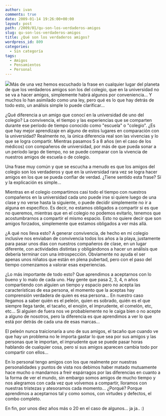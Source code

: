 ```yaml
---
author: ivan
comments: true
date: 2009-01-14 19:26:00+00:00
layout: post
path: /2009/01/qu-son-los-verdaderos-amigos
slug: qu-son-los-verdaderos-amigos
title: ¿Qué son los verdaderos amigos?
wordpress_id: 809
categories:
  - Sin categoría
tags:
  - Amigos
  - Pensamientos
  - Personal
---
```


[![](http://ivan.campananaranjo.com/wp-content/uploads/2009/01/dsc04133.jpg)](http://2.bp.blogspot.com/_T2UWuNJg3dQ/SW33IS_Na4I/AAAAAAAABSQ/a4CMJng4K_s/s1600-h/dsc04133.jpg)Más de una vez hemos escuchado la frase en cualquier lugar del planeta de que los verdaderos amigos son los del colegio, que en la universidad no se va a hacer amigos, simplemente habrá algunos por conveniencia... Y muchos lo han asimilado como una ley, pero qué es lo que hay detrás de todo esto, un análisis simple lo puede clarificar...

¿Qué diferencia a un amigo que conocí en la universidad de uno del colegio? La convivencia, el tiempo y las experiencias que se comparten durante ese período de tiempo conocido como "escuela" o "colegio". ¿Es que hay mejor aprendizaje en alguno de estos lugares en comparación con la universidad? Realmente no, la única diferencia real son las vivencias y lo que se logra compartir. Mientras pasamos 5 a 8 años (en el caso de los médicos) con compañeros de universidad, por más de que pueda sonar a un período largo de tiempo, no se puede comparar con la vivencia de nuestros amigos de escuela o de colegio.

Una frase muy común y que se escucha a menudo es que los amigos del colegio son los verdaderos y que en la universidad rara vez se logra hacer amigos en los que se pueda confiar de verdad. ¿Tiene sentido esta frase? Sí y la explicación es simple...

Mientras en el colegio compartimos casi todo el tiempo con nuestros compañeros en la universidad cada uno puede irse si quiere luego de una clase y no verse hasta la siguiente, o puede decidir simplemente no ir a alguna en específico. Es decir, no estamos obligados a compartir si es que no queremos, mientras que en el colegio no podemos evitarlo, tenemos que acostumbrarnos a compartir el mismo espacio. Esto no quiere decir que son amigos forzados, simplemente que estamos obligados a ver más allá.

¿A qué nos lleva esto? A generar convivencia, de hecho en mi colegio inclusive nos enviaban de convivencia todos los años a la playa, justamente para pasar unos días con nuestros compañeros de clase, en un lugar diferente, con actividades distintas y obligándonos a hacer un análisis que debería terminar con una introspección. Obviamente no ayuda el ser apenas unos niñatos que están en plena pubertad, pero con el paso del tiempo comenzamos a valorar esas experiencias.

¿Lo más importante de todo esto? Que aprendimos a aceptarnos con lo bueno y lo malo de cada uno. Hay gente que pasa 2, 3, 4, n años compartiendo con alguien un tiempo y espacio pero no acepta las características de esa persona, el momento que la aceptas hay comprensión verdadera de quien es esa persona... En nuestro caso llegamos a saber quién es el peleón, quien es sobrado, quién es el que siempre llega tarde, el tacaño, el enojón, el imprudente, el comelón, etc, etc... Si alguien de fuera nos ve probablemente no le caiga bien o no acepte a alguno de nosotros, pero la diferencia es que aprendimos a ver lo que está por detrás de cada una de esas marcas...

El peleón nunca traicionaría a uno de sus amigos, el tacaño que cuando ve que hay un problema no le importa gastar lo que sea por sus amigos y las personas que le importan, el imprudente que se puede pasar horas hablando de cualquier cosa, pero si sus amigos aparecen cambia todo por compartir con ellos...

En lo personal tengo amigos con los que realmente por nuestras personalidades y puntos de vista nos debimos haber matado mutuamente hace mucho o mandarnos a freír espárragos por las diferencias en cuanto a la forma de ver el mundo, sin embargo somos amigos de mucho tiempo y nos alegramos con cada vez que volvemos a compartir, lloramos con nuestras tristezas y atesoramos cada momento... ¿Porqué? Porque aprendimos a aceptarnos tal y como somos, con virtudes y defectos, el combo completo.

En fin, por unos diez años más o 20 en el caso de algunos... ja ja.. :)
